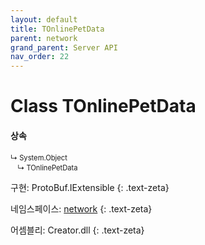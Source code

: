 ```yaml
---
layout: default
title: TOnlinePetData
parent: network
grand_parent: Server API
nav_order: 22
---
```


# Class TOnlinePetData

#### 상속
<div class="code-example" markdown="1" style = "font-size:0.8em;">
↳ System.Object<br/>
　↳ TOnlinePetData
</div>

구현: ProtoBuf.IExtensible
{: .text-zeta}

네임스페이스: [network](../)
{: .text-zeta}

어셈블리: Creator.dll
{: .text-zeta}